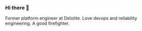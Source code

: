 ### Hi there 👋

Former platform engineer at Deloitte. Love devops and reliability engineering. A good firefighter.
